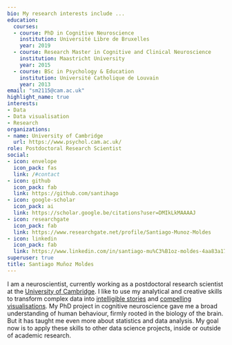 ```yaml
---
bio: My research interests include ...
education:
  courses:
  - course: PhD in Cognitive Neuroscience
    institution: Université Libre de Bruxelles
    year: 2019
  - course: Research Master in Cognitive and Clinical Neuroscience
    institution: Maastricht University
    year: 2015
  - course: BSc in Psychology & Education
    institution: Université Catholique de Louvain
    year: 2013
email: "sm2115@cam.ac.uk"
highlight_name: true
interests:
- Data
- Data visualisation
- Research
organizations:
- name: University of Cambridge
  url: https://www.psychol.cam.ac.uk/
role: Postdoctoral Research Scientist
social:
- icon: envelope
  icon_pack: fas
  link: /#contact
- icon: github
  icon_pack: fab
  link: https://github.com/santihago
- icon: google-scholar
  icon_pack: ai
  link: https://scholar.google.be/citations?user=DMIkLkMAAAAJ
- icon: researchgate
  icon_pack: fab
  link: https://www.researchgate.net/profile/Santiago-Munoz-Moldes
- icon: linkedin
  icon_pack: fab
  link: https://www.linkedin.com/in/santiago-mu%C3%B1oz-moldes-4aa83a170/
superuser: true
title: Santiago Muñoz Moldes
---
```


I am a neuroscientist, currently working as a postdoctoral research scientist at the [University of Cambridge](https://www.neuroscience.cam.ac.uk/directory/profile.php?sm2115). I like to use my analytical and creative skills to transform complex data into [intelligible stories](/research) and [compelling visualisations](/dataviz). My PhD project in cognitive neuroscience gave me a broad understanding of human behaviour, firmly rooted in the biology of the brain. But it has taught me even more about statistics and data analysis. My goal now is to apply these skills to other data science projects, inside or outside of academic research.
